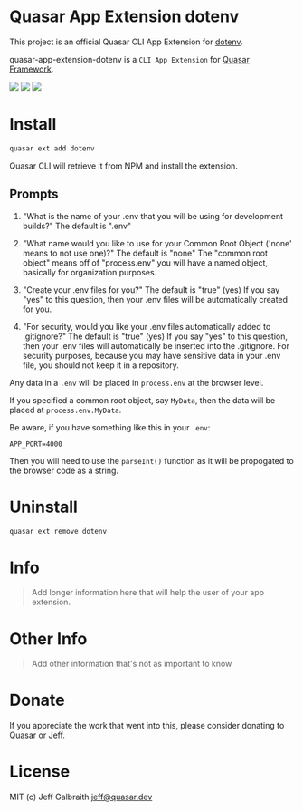 # Quasar App Extension dotenv

This project is an official Quasar CLI App Extension for [dotenv](https://www.npmjs.com/package/dotenv).

quasar-app-extension-dotenv is a `CLI App Extension` for [Quasar Framework](https://quasar.dev/).

<img src="https://img.shields.io/npm/v/@quasar/quasar-app-extension-dotenv.svg?label=@quasar/quasar-app-extension-dotenv">
<img src="https://img.shields.io/github/repo-size/quasarframework/app-extension-dotenv.svg">
<img src="https://img.shields.io/npm/dt/@quasar/quasar-app-extension-dotenv.svg">

# Install
```bash
quasar ext add dotenv
```
Quasar CLI will retrieve it from NPM and install the extension.

## Prompts

1. "What is the name of your .env that you will be using for development builds?"
  The default is ".env"

2. "What name would you like to use for your Common Root Object ('none' means to not use one)?"
  The default is "none"
  The "common root object" means off of "process.env" you will have a named object, basically for organization purposes.

3. "Create your .env files for you?"
  The default is "true" (yes)
  If you say "yes" to this question, then your .env files will be automatically created for you.

4. "For security, would you like your .env files automatically added to .gitignore?"
  The default is "true" (yes)
  If you say "yes" to this question, then your .env files will automatically be inserted into the .gitignore.
  For security purposes, because you may have sensitive data in your .env file, you should not keep it in a repository.

Any data in a `.env` will be placed in `process.env` at the browser level.

If you specified a common root object, say `MyData`, then the data will be placed at `process.env.MyData`.

Be aware, if you have something like this in your `.env`:

`APP_PORT=4000`

Then you will need to use the `parseInt()` function as it will be propogated to the browser code as a string.

# Uninstall
```bash
quasar ext remove dotenv
```

# Info
> Add longer information here that will help the user of your app extension.

# Other Info
> Add other information that's not as important to know

# Donate
If you appreciate the work that went into this, please consider donating to [Quasar](https://donate.quasar.dev) or [Jeff](https://github.com/sponsors/hawkeye64).

# License
MIT (c) Jeff Galbraith <jeff@quasar.dev>
